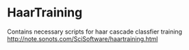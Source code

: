 # HaarTraining
Contains necessary scripts for haar cascade classfier training
http://note.sonots.com/SciSoftware/haartraining.html
